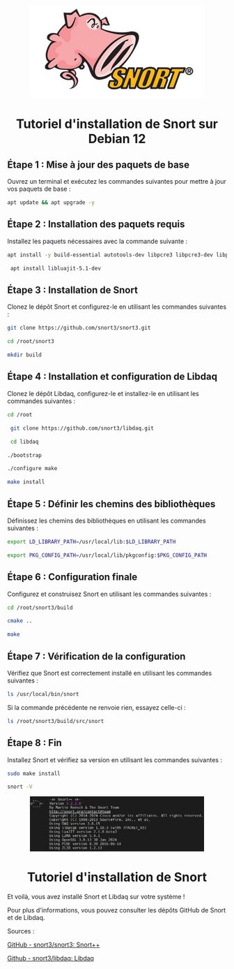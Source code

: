 <p align="center">
    <img src="snort.jpg" alt="PartageRO" style="width: 400px;" />
</p>
<h1 align="center">Tutoriel d'installation de Snort sur Debian 12</h1>
 
## Étape 1 : Mise à jour des paquets de base
Ouvrez un terminal et exécutez les commandes suivantes pour mettre à jour vos paquets de base :

```bash 
apt update && apt upgrade -y
```

## Étape 2 : Installation des paquets requis
Installez les paquets nécessaires avec la commande suivante :

```bash
apt install -y build-essential autotools-dev libpcre3 libpcre3-dev libpcap-dev libdumbnet-dev bison flex zlib1g-dev liblzma-dev libssl-dev pkg-config hwloc libhwloc-dev cmake git 
```
```bash
 apt install libluajit-5.1-dev
```
## Étape 3 : Installation de Snort
Clonez le dépôt Snort et configurez-le en utilisant les commandes suivantes :

```bash
git clone https://github.com/snort3/snort3.git 
```

```bash
cd /root/snort3
```

```bash
mkdir build
```

## Étape 4 : Installation et configuration de Libdaq
Clonez le dépôt Libdaq, configurez-le et installez-le en utilisant les commandes suivantes :

```bash
cd /root
```

```bash
 git clone https://github.com/snort3/libdaq.git
 ```

```bash
 cd libdaq 
 ```

```bash
./bootstrap 
```

```bash
./configure make 
```
```bash
make install
```

## Étape 5 : Définir les chemins des bibliothèques 
Définissez les chemins des bibliothèques en utilisant les commandes suivantes :

```bash
export LD_LIBRARY_PATH=/usr/local/lib:$LD_LIBRARY_PATH 
```

```bash
export PKG_CONFIG_PATH=/usr/local/lib/pkgconfig:$PKG_CONFIG_PATH
```


## Étape 6 : Configuration finale
Configurez et construisez Snort en utilisant les commandes suivantes :

```bash 
cd /root/snort3/build 
```

```bash
cmake ..
```

```bash 
make 
```


## Étape 7 : Vérification de la configuration
Vérifiez que Snort est correctement installé en utilisant les commandes suivantes :

```bash
ls /usr/local/bin/snort
```

Si la commande précédente ne renvoie rien, essayez celle-ci :

```bash
ls /root/snort3/build/src/snort
```


## Étape 8 : Fin
Installez Snort et vérifiez sa version en utilisant les commandes suivantes :

```bash
sudo make install 
```
```bash 
snort -V
```
<p align="center">
    <img src="finsnort.jpg" alt="PartageRO" style="width: 400px;" />
</p>
<h1 align="center">Tutoriel d'installation de Snort</h1>

Et voilà, vous avez installé Snort et Libdaq sur votre système !

Pour plus d'informations, vous pouvez consulter les dépôts GitHub de Snort et de Libdaq.

Sources :

[GitHub - snort3/snort3: Snort++](https://github.com/snort3/snort3)

[Github - snort3/libdaq: Libdaq ](https://github.com/snort3/libdaq)